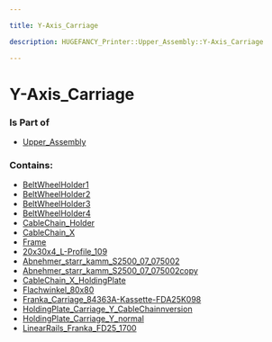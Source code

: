```yaml
---

title: Y-Axis_Carriage

description: HUGEFANCY_Printer::Upper_Assembly::Y-Axis_Carriage

---
```

# Y-Axis_Carriage
<script>
    var geoarray = '{"BeltWheelHolder3": {"BeltWheelHolder_Seite": {}, "BeltWheelHolder_Winkelteil": {}}, "Franka_Carriage_84363A-Kassette-FDA25K098": {}, "HoldingPlate_Carriage_Y_CableChainnversion": {}, "LinearRails_Franka_FD25_1700": {}, "CableChain_X": {"Igus_CableChain_Mittelstueck_S2500_07_075_0_1": {}, "Igus_CableChain_Festpunkt_starr_mit_Kamm_S2500_07_075": {}}, "Frame": {"AluminiumExtrusions_40X80": {}, "CornerBrackets_40x40": {}}, "BeltWheelHolder2": {"BeltWheelHolder_Seite": {}, "BeltWheelHolder_Winkelteil": {}}, "CableChain_Holder": {"AluminiumExtrusions": {}, "Corner_Brackets_40x40": {}}, "Abnehmer_starr_kamm_S2500_07_075002copy": {}, "BeltWheelHolder1": {"BeltWheelHolder_Seite": {}, "BeltWheelHolder_Winkelteil": {}}, "HoldingPlate_Carriage_Y_normal": {}, "Abnehmer_starr_kamm_S2500_07_075002": {}, "CableChain_X_HoldingPlate": {}, "BeltWheelHolder4": {"BeltWheelHolder_Seite": {}, "BeltWheelHolder_Winkelteil": {}}, "20x30x4_L-Profile_109": {}, "Flachwinkel_80x80": {}}';
</script>
<script>
    var basepath = '/assets/HUGEFANCY_Printer/Upper_Assembly/Y-Axis_Carriage/';
</script>
<link rel="stylesheet" href="/css/container.css">

<div id="container"></div>

<!-- these are the required scripts for the three.js scene -->
<script src="/lib/three.min.js"></script>
<script src="/lib/OrbitControls.js"></script>
<script src="/lib/RectAreaLightUniformsLib.js"></script>
<!-- this is your app's lib file -->
<script src="/lib/triceratops_app.js"></script>
### Is Part of
- [Upper_Assembly](../Upper_Assembly)  

### Contains:
- [BeltWheelHolder1](./Y-Axis_Carriage/BeltWheelHolder1)  
- [BeltWheelHolder2](./Y-Axis_Carriage/BeltWheelHolder2)  
- [BeltWheelHolder3](./Y-Axis_Carriage/BeltWheelHolder3)  
- [BeltWheelHolder4](./Y-Axis_Carriage/BeltWheelHolder4)  
- [CableChain_Holder](./Y-Axis_Carriage/CableChain_Holder)  
- [CableChain_X](./Y-Axis_Carriage/CableChain_X)  
- [Frame](./Y-Axis_Carriage/Frame)  
- [20x30x4_L-Profile_109](./Y-Axis_Carriage/20x30x4_L-Profile_109)  
- [Abnehmer_starr_kamm_S2500_07_075002](./Y-Axis_Carriage/Abnehmer_starr_kamm_S2500_07_075002)  
- [Abnehmer_starr_kamm_S2500_07_075002copy](./Y-Axis_Carriage/Abnehmer_starr_kamm_S2500_07_075002copy)  
- [CableChain_X_HoldingPlate](./Y-Axis_Carriage/CableChain_X_HoldingPlate)  
- [Flachwinkel_80x80](./Y-Axis_Carriage/Flachwinkel_80x80)  
- [Franka_Carriage_84363A-Kassette-FDA25K098](./Y-Axis_Carriage/Franka_Carriage_84363A-Kassette-FDA25K098)  
- [HoldingPlate_Carriage_Y_CableChainnversion](./Y-Axis_Carriage/HoldingPlate_Carriage_Y_CableChainnversion)  
- [HoldingPlate_Carriage_Y_normal](./Y-Axis_Carriage/HoldingPlate_Carriage_Y_normal)  
- [LinearRails_Franka_FD25_1700](./Y-Axis_Carriage/LinearRails_Franka_FD25_1700)

